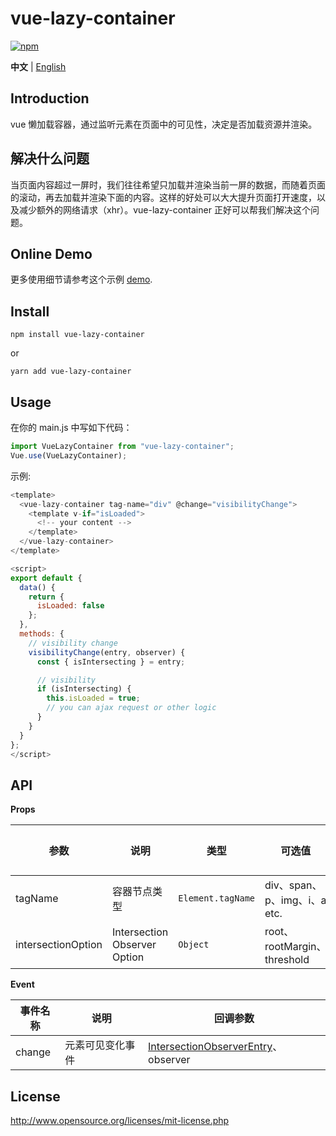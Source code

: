 # vue-lazy-container

[![npm](https://img.shields.io/npm/v/vue-lazy-container.svg)](https://www.npmjs.com/package/vue-lazy-container)

**中文** | [English](./README.md)

## Introduction

vue 懒加载容器，通过监听元素在页面中的可见性，决定是否加载资源并渲染。

## 解决什么问题
当页面内容超过一屏时，我们往往希望只加载并渲染当前一屏的数据，而随着页面的滚动，再去加载并渲染下面的内容。这样的好处可以大大提升页面打开速度，以及减少额外的网络请求（xhr）。vue-lazy-container 正好可以帮我们解决这个问题。

## Online Demo

更多使用细节请参考这个示例 [demo](https://happy-coding-clans.github.io/vue-lazy-container/).

## Install

```
npm install vue-lazy-container
```

or

```
yarn add vue-lazy-container
```

## Usage

在你的 main.js 中写如下代码：

```javascript
import VueLazyContainer from "vue-lazy-container";
Vue.use(VueLazyContainer);
```

示例:

```javascript
<template>
  <vue-lazy-container tag-name="div" @change="visibilityChange">
    <template v-if="isLoaded">
      <!-- your content -->
    </template>
  </vue-lazy-container>
</template>

<script>
export default {
  data() {
    return {
      isLoaded: false
    };
  },
  methods: {
    // visibility change
    visibilityChange(entry, observer) {
      const { isIntersecting } = entry;

      // visibility
      if (isIntersecting) {
        this.isLoaded = true;
        // you can ajax request or other logic
      }
    }
  }
};
</script>

```

## API

**Props**

| 参数    | 说明         | 类型              | 可选值                       | 默认值 |
| ------- | ------------ | ----------------- | ---------------------------- | ------ |
| tagName | 容器节点类型 | `Element.tagName` | div、span、p、img、i、a etc. | -      |
| intersectionOption | Intersection Observer Option | `Object` | root、rootMargin、threshold | -      |


**Event**

| 事件名称 | 说明         | 回调参数   |
| -------- | ------------ | ---------- |
| change   | 元素可见变化事件 | [IntersectionObserverEntry](https://developer.mozilla.org/en-US/docs/Web/API/IntersectionObserverEntry)、observer |

## License

http://www.opensource.org/licenses/mit-license.php
